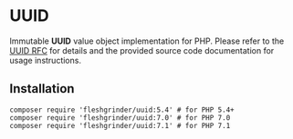 # UUID
Immutable **UUID** value object implementation for PHP. Please refer to the
[UUID RFC](https://wiki.php.net/rfc/uuid) for details and the provided source
code documentation for usage instructions.

## Installation
```
composer require 'fleshgrinder/uuid:5.4' # for PHP 5.4+
composer require 'fleshgrinder/uuid:7.0' # for PHP 7.0
composer require 'fleshgrinder/uuid:7.1' # for PHP 7.1
```
